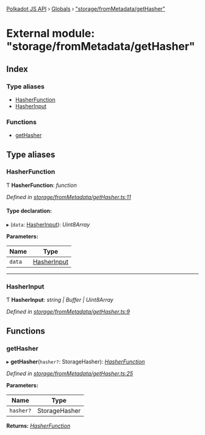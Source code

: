 [Polkadot JS API](../README.md) › [Globals](../globals.md) › ["storage/fromMetadata/getHasher"](_storage_frommetadata_gethasher_.md)

# External module: "storage/fromMetadata/getHasher"

## Index

### Type aliases

* [HasherFunction](_storage_frommetadata_gethasher_.md#hasherfunction)
* [HasherInput](_storage_frommetadata_gethasher_.md#hasherinput)

### Functions

* [getHasher](_storage_frommetadata_gethasher_.md#gethasher)

## Type aliases

###  HasherFunction

Ƭ **HasherFunction**: *function*

*Defined in [storage/fromMetadata/getHasher.ts:11](https://github.com/polkadot-js/api/blob/739625c/packages/api-metadata/src/storage/fromMetadata/getHasher.ts#L11)*

#### Type declaration:

▸ (`data`: [HasherInput](_storage_frommetadata_gethasher_.md#hasherinput)): *Uint8Array*

**Parameters:**

Name | Type |
------ | ------ |
`data` | [HasherInput](_storage_frommetadata_gethasher_.md#hasherinput) |

___

###  HasherInput

Ƭ **HasherInput**: *string | Buffer | Uint8Array*

*Defined in [storage/fromMetadata/getHasher.ts:9](https://github.com/polkadot-js/api/blob/739625c/packages/api-metadata/src/storage/fromMetadata/getHasher.ts#L9)*

## Functions

###  getHasher

▸ **getHasher**(`hasher?`: StorageHasher): *[HasherFunction](_storage_frommetadata_gethasher_.md#hasherfunction)*

*Defined in [storage/fromMetadata/getHasher.ts:25](https://github.com/polkadot-js/api/blob/739625c/packages/api-metadata/src/storage/fromMetadata/getHasher.ts#L25)*

**Parameters:**

Name | Type |
------ | ------ |
`hasher?` | StorageHasher |

**Returns:** *[HasherFunction](_storage_frommetadata_gethasher_.md#hasherfunction)*
